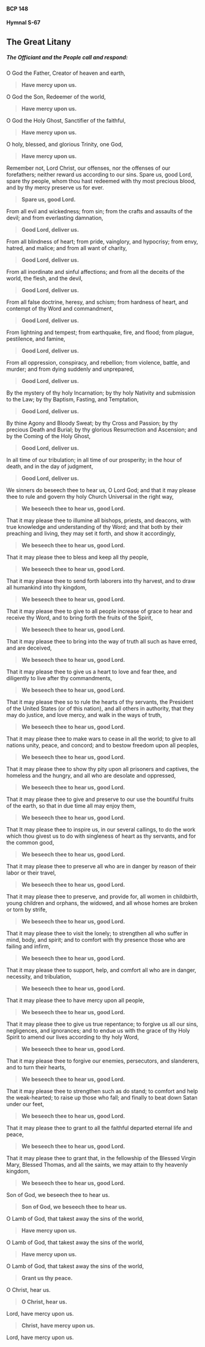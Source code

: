 #### BCP 148
#### Hymnal S-67
## The Great Litany

##### The _Officiant_ and the **People** call and respond:

O God the Father, Creator of heaven and earth,
> **Have mercy upon us.**

O God the Son, Redeemer of the world,
> **Have mercy upon us.**

O God the Holy Ghost, Sanctifier of the faithful,
> **Have mercy upon us.**

O holy, blessed, and glorious Trinity, one God,
> **Have mercy upon us.**

Remember not, Lord Christ, our offenses, nor the offenses of our forefathers; neither reward us according to our sins. Spare us, good Lord, spare thy people, whom thou hast redeemed with thy most precious blood, and by thy mercy preserve us for ever.
> **Spare us, good Lord.**

From all evil and wickedness; from sin; from the crafts and assaults of the devil; and from everlasting damnation,
> **Good Lord, deliver us.**

From all blindness of heart; from pride, vainglory, and hypocrisy; from envy, hatred, and malice; and from all want of charity,
> **Good Lord, deliver us.**

From all inordinate and sinful affections; and from all the deceits of the world, the flesh, and the devil,
> **Good Lord, deliver us.**

From all false doctrine, heresy, and schism; from hardness of heart, and contempt of thy Word and commandment,
> **Good Lord, deliver us.**

From lightning and tempest; from earthquake, fire, and flood; from plague, pestilence, and famine,
> **Good Lord, deliver us.**

From all oppression, conspiracy, and rebellion; from violence, battle, and murder; and from dying suddenly and unprepared,
> **Good Lord, deliver us.**

By the mystery of thy holy Incarnation; by thy holy Nativity and submission to the Law; by thy Baptism, Fasting, and Temptation,
> **Good Lord, deliver us.**

By thine Agony and Bloody Sweat; by thy Cross and Passion; by thy precious Death and Burial; by thy glorious Resurrection and Ascension; and by the Coming of the Holy Ghost,
> **Good Lord, deliver us.**

In all time of our tribulation; in all time of our prosperity; in the hour of death, and in the day of judgment,
> **Good Lord, deliver us.**


We sinners do beseech thee to hear us, O Lord God; and that it may please thee to rule and govern thy holy Church Universal in the right way,
> **We beseech thee to hear us, good Lord.**

That it may please thee to illumine all bishops, priests, and deacons, with true knowledge and understanding of thy Word; and that both by their preaching and living, they may set it forth, and show it accordingly,
> **We beseech thee to hear us, good Lord.**

That it may please thee to bless and keep all thy people,
> **We beseech thee to hear us, good Lord.**

That it may please thee to send forth laborers into thy harvest, and to draw all humankind into thy kingdom,
> **We beseech thee to hear us, good Lord.**

That it may please thee to give to all people increase of grace to hear and receive thy Word, and to bring forth the fruits of the Spirit,
> **We beseech thee to hear us, good Lord.**

That it may please thee to bring into the way of truth all such as have erred, and are deceived,
> **We beseech thee to hear us, good Lord.**

That it may please thee to give us a heart to love and fear thee, and diligently to live after thy commandments,
> **We beseech thee to hear us, good Lord.**

That it may please thee so to rule the hearts of thy servants, the President of the United States (or of this nation), and all others in authority, that they may do justice, and love mercy, and walk in the ways of truth,
> **We beseech thee to hear us, good Lord.**

That it may please thee to make wars to cease in all the world; to give to all nations unity, peace, and concord; and to
bestow freedom upon all peoples,
> **We beseech thee to hear us, good Lord.**

That it may please thee to show thy pity upon all prisoners and captives, the homeless and the hungry, and all who are desolate and oppressed,
> **We beseech thee to hear us, good Lord.**

That it may please thee to give and preserve to our use the bountiful fruits of the earth, so that in due time all may enjoy them,
> **We beseech thee to hear us, good Lord.**

That It may please thee to inspire us, in our several callings, to do the work which thou givest us to do with singleness of heart as thy servants, and for the common good,
> **We beseech thee to hear us, good Lord.**

That it may please thee to preserve all who are in danger by reason of their labor or their travel,
> **We beseech thee to hear us, good Lord.**

That it may please thee to preserve, and provide for, all women in childbirth, young children and orphans, the widowed, and all whose homes are broken or torn by strife,
> **We beseech thee to hear us, good Lord.**

That it may please thee to visit the lonely; to strengthen all who suffer in mind, body, and spirit; and to comfort with thy presence those who are failing and infirm,
> **We beseech thee to hear us, good Lord.**

That it may please thee to support, help, and comfort all who are in danger, necessity, and tribulation,
> **We beseech thee to hear us, good Lord.**

That it may please thee to have mercy upon all people,
> **We beseech thee to hear us, good Lord.**

That it may please thee to give us true repentance; to forgive us all our sins, negligences, and ignorances; and to endue
us with the grace of thy Holy Spirit to amend our lives according to thy holy Word,
> **We beseech thee to hear us, good Lord.**

That it may please thee to forgive our enemies, persecutors, and slanderers, and to turn their hearts,
> **We beseech thee to hear us, good Lord.**

That it may please thee to strengthen such as do stand; to comfort and help the weak-hearted; to raise up those who fall; and finally to beat down Satan under our feet,
> **We beseech thee to hear us, good Lord.**

That it may please thee to grant to all the faithful departed eternal life and peace,
> **We beseech thee to hear us, good Lord.**

That it may please thee to grant that, in the fellowship of the Blessed Virgin Mary, Blessed Thomas, and all the saints, we may attain to thy heavenly kingdom,
> **We beseech thee to hear us, good Lord.**

Son of God, we beseech thee to hear us.
> **Son of God, we beseech thee to hear us.**

O Lamb of God, that takest away the sins of the world,
> **Have mercy upon us.**

O Lamb of God, that takest away the sins of the world,
> **Have mercy upon us.**

O Lamb of God, that takest away the sins of the world,
> **Grant us thy peace.**


O Christ, hear us.
> **O Christ, hear us.**

Lord, have mercy upon us.
> **Christ, have mercy upon us.**

Lord, have mercy upon us.
